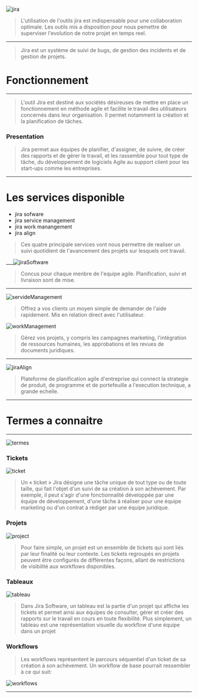 ![jira](https://wac-cdn.atlassian.com/dam/jcr:48f73fa9-325e-4663-a743-daba2a0f1397/jira-social%20@2x.png)

> L'utilisation de l'outils jira est indispensable pour une collaboration optimale.
Les outils mis a disposition pour nous pemettre de superviser l'evolution de notre projet en temps reel.

___
> Jira est un système de suivi de bugs, de gestion des incidents et de gestion de projets.

# Fonctionnement
___
> L'outil Jira est destiné aux sociétés désireuses de mettre en place un fonctionnement en méthode agile et facilite le travail des utilisateurs concernés dans leur organisation. Il permet notamment la création et la planification de tâches.

### Presentation

> Jira permet aux équipes de planifier, d'assigner, de suivre, de créer des rapports et de gérer le travail, et les rassemble pour tout type de tâche, du développement de logiciels Agile au support client pour les start-ups comme les entreprises.

___

# Les services disponible

- jira sofware
- jira service management
- jira work manangement
- jira align

> Ces quatre principale services vont nous permettre de realiser un suivi quotidient de l'avancement des projets sur lesquels ont travail.

___![jiraSoftware](https://www.eficode.com/hubfs/images/blogs/Imported_Blog_Media/jira-software-tips3.jpg)

> Concus pour chaque menbre de l'equipe agile.
Planification, suivi et livraison sont de mise.
___
![servideManagement](https://www.clearvision-cm.com/wp-content/uploads/2020/11/jsm-reimagined.png)

> Offrez a vos clients un moyen simple de demander de l'aide rapidement.
Mis en relation direct avec l'utilisateur.

![workManagement](https://i.ytimg.com/vi/JFZLY4SU6gk/maxresdefault.jpg)

> Gérez vos projets, y compris les campagnes marketing, l'intégration de ressources humaines, les approbations et les revues de documents juridiques.

___
![jiraAlign](https://www.eficode.com/hubfs/jira%20align%20blog%20w600.png)

> Plateforme de planification agile d'entreprise qui connect la strategie de produit, de programme et de portefeuille a l'execution technique, a grande echelle.

___

# Termes a connaitre
___
![termes](https://www.soldevelo.com/blog/wp-content/uploads/business-requirements-in-jira-tickets-2.jpeg)
### Tickets

![ticket](https://miro.medium.com/max/1400/1*PcyJuNvS6jUBkkFkeqL1AA.png)
> Un « ticket » Jira désigne une tâche unique de tout type ou de toute taille, qui fait l'objet d'un suivi de sa création à son achèvement. Par exemple, il peut s'agir d'une fonctionnalité développée par une équipe de développement, d'une tâche à réaliser pour une équipe marketing ou d'un contrat à rédiger par une équipe juridique.

### Projets

![project](https://encrypted-tbn0.gstatic.com/images?q=tbn:ANd9GcQtuj6Y5cRL-rI0jphAeYs9zF6XrRwVYF2b9A&usqp=CAU)

> Pour faire simple, un projet est un ensemble de tickets qui sont liés par leur finalité ou leur contexte. Les tickets regroupés en projets peuvent être configurés de différentes façons, allant de restrictions de visibilité aux workflows disponibles.

### Tableaux

![tableau](https://www.twybee.com/wp-content/uploads/2021/01/tableau-de-bord-jira-cloud-gadget.jpg)

> Dans Jira Software, un tableau est la partie d'un projet qui affiche les tickets et permet ainsi aux équipes de consulter, gérer et créer des rapports sur le travail en cours en toute flexibilité. Plus simplement, un tableau est une représentation visuelle du workflow d'une équipe dans un projet

### Workflows

> Les workflows représentent le parcours séquentiel d'un ticket de sa création à son achèvement. Un workflow de base pourrait ressembler à ce qui suit:

![workflows](https://www.valiantys.com/app/uploads/2019/01/pap-workflow.png)

___
